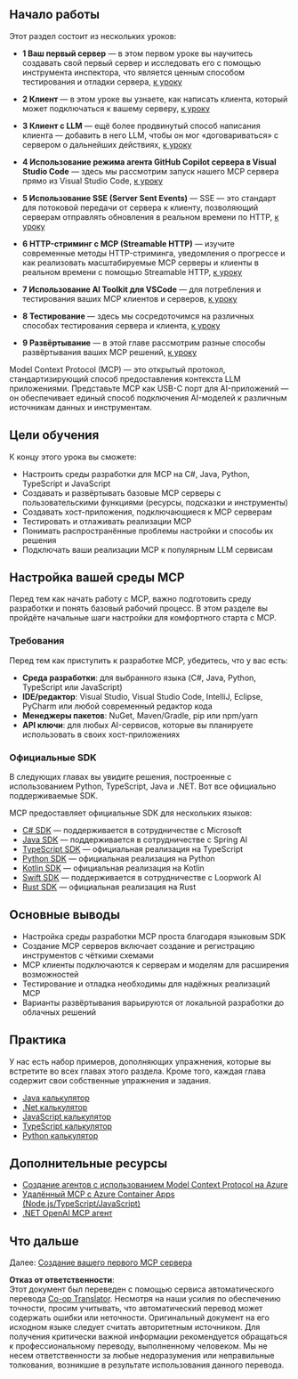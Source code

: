 <!--
CO_OP_TRANSLATOR_METADATA:
{
  "original_hash": "860935ff95d05b006d1d3323e8e3f9e8",
  "translation_date": "2025-07-09T22:26:48+00:00",
  "source_file": "03-GettingStarted/README.md",
  "language_code": "ru"
}
-->
## Начало работы  

Этот раздел состоит из нескольких уроков:

- **1 Ваш первый сервер** — в этом первом уроке вы научитесь создавать свой первый сервер и исследовать его с помощью инструмента инспектора, что является ценным способом тестирования и отладки сервера, [к уроку](01-first-server/README.md)

- **2 Клиент** — в этом уроке вы узнаете, как написать клиента, который может подключаться к вашему серверу, [к уроку](02-client/README.md)

- **3 Клиент с LLM** — ещё более продвинутый способ написания клиента — добавить в него LLM, чтобы он мог «договариваться» с сервером о дальнейших действиях, [к уроку](03-llm-client/README.md)

- **4 Использование режима агента GitHub Copilot сервера в Visual Studio Code** — здесь мы рассмотрим запуск нашего MCP сервера прямо из Visual Studio Code, [к уроку](04-vscode/README.md)

- **5 Использование SSE (Server Sent Events)** — SSE — это стандарт для потоковой передачи от сервера к клиенту, позволяющий серверам отправлять обновления в реальном времени по HTTP, [к уроку](05-sse-server/README.md)

- **6 HTTP-стриминг с MCP (Streamable HTTP)** — изучите современные методы HTTP-стриминга, уведомления о прогрессе и как реализовать масштабируемые MCP серверы и клиенты в реальном времени с помощью Streamable HTTP, [к уроку](06-http-streaming/README.md)

- **7 Использование AI Toolkit для VSCode** — для потребления и тестирования ваших MCP клиентов и серверов, [к уроку](07-aitk/README.md)

- **8 Тестирование** — здесь мы сосредоточимся на различных способах тестирования сервера и клиента, [к уроку](08-testing/README.md)

- **9 Развёртывание** — в этой главе рассмотрим разные способы развёртывания ваших MCP решений, [к уроку](09-deployment/README.md)


Model Context Protocol (MCP) — это открытый протокол, стандартизирующий способ предоставления контекста LLM приложениями. Представьте MCP как USB-C порт для AI-приложений — он обеспечивает единый способ подключения AI-моделей к различным источникам данных и инструментам.

## Цели обучения

К концу этого урока вы сможете:

- Настроить среды разработки для MCP на C#, Java, Python, TypeScript и JavaScript
- Создавать и развёртывать базовые MCP серверы с пользовательскими функциями (ресурсы, подсказки и инструменты)
- Создавать хост-приложения, подключающиеся к MCP серверам
- Тестировать и отлаживать реализации MCP
- Понимать распространённые проблемы настройки и способы их решения
- Подключать ваши реализации MCP к популярным LLM сервисам

## Настройка вашей среды MCP

Перед тем как начать работу с MCP, важно подготовить среду разработки и понять базовый рабочий процесс. В этом разделе вы пройдёте начальные шаги настройки для комфортного старта с MCP.

### Требования

Перед тем как приступить к разработке MCP, убедитесь, что у вас есть:

- **Среда разработки**: для выбранного языка (C#, Java, Python, TypeScript или JavaScript)
- **IDE/редактор**: Visual Studio, Visual Studio Code, IntelliJ, Eclipse, PyCharm или любой современный редактор кода
- **Менеджеры пакетов**: NuGet, Maven/Gradle, pip или npm/yarn
- **API ключи**: для любых AI-сервисов, которые вы планируете использовать в своих хост-приложениях


### Официальные SDK

В следующих главах вы увидите решения, построенные с использованием Python, TypeScript, Java и .NET. Вот все официально поддерживаемые SDK.

MCP предоставляет официальные SDK для нескольких языков:
- [C# SDK](https://github.com/modelcontextprotocol/csharp-sdk) — поддерживается в сотрудничестве с Microsoft
- [Java SDK](https://github.com/modelcontextprotocol/java-sdk) — поддерживается в сотрудничестве с Spring AI
- [TypeScript SDK](https://github.com/modelcontextprotocol/typescript-sdk) — официальная реализация на TypeScript
- [Python SDK](https://github.com/modelcontextprotocol/python-sdk) — официальная реализация на Python
- [Kotlin SDK](https://github.com/modelcontextprotocol/kotlin-sdk) — официальная реализация на Kotlin
- [Swift SDK](https://github.com/modelcontextprotocol/swift-sdk) — поддерживается в сотрудничестве с Loopwork AI
- [Rust SDK](https://github.com/modelcontextprotocol/rust-sdk) — официальная реализация на Rust

## Основные выводы

- Настройка среды разработки MCP проста благодаря языковым SDK
- Создание MCP серверов включает создание и регистрацию инструментов с чёткими схемами
- MCP клиенты подключаются к серверам и моделям для расширения возможностей
- Тестирование и отладка необходимы для надёжных реализаций MCP
- Варианты развёртывания варьируются от локальной разработки до облачных решений

## Практика

У нас есть набор примеров, дополняющих упражнения, которые вы встретите во всех главах этого раздела. Кроме того, каждая глава содержит свои собственные упражнения и задания.

- [Java калькулятор](./samples/java/calculator/README.md)
- [.Net калькулятор](../../../03-GettingStarted/samples/csharp)
- [JavaScript калькулятор](./samples/javascript/README.md)
- [TypeScript калькулятор](./samples/typescript/README.md)
- [Python калькулятор](../../../03-GettingStarted/samples/python)

## Дополнительные ресурсы

- [Создание агентов с использованием Model Context Protocol на Azure](https://learn.microsoft.com/azure/developer/ai/intro-agents-mcp)
- [Удалённый MCP с Azure Container Apps (Node.js/TypeScript/JavaScript)](https://learn.microsoft.com/samples/azure-samples/mcp-container-ts/mcp-container-ts/)
- [.NET OpenAI MCP агент](https://learn.microsoft.com/samples/azure-samples/openai-mcp-agent-dotnet/openai-mcp-agent-dotnet/)

## Что дальше

Далее: [Создание вашего первого MCP сервера](01-first-server/README.md)

**Отказ от ответственности**:  
Этот документ был переведен с помощью сервиса автоматического перевода [Co-op Translator](https://github.com/Azure/co-op-translator). Несмотря на наши усилия по обеспечению точности, просим учитывать, что автоматический перевод может содержать ошибки или неточности. Оригинальный документ на его исходном языке следует считать авторитетным источником. Для получения критически важной информации рекомендуется обращаться к профессиональному переводу, выполненному человеком. Мы не несем ответственности за любые недоразумения или неправильные толкования, возникшие в результате использования данного перевода.